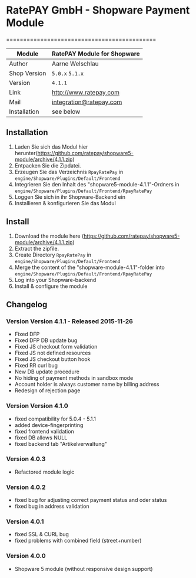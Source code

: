 # RatePAY GmbH - Shopware Payment Module
============================================

|Module | RatePAY Module for Shopware
|------|----------
|Author | Aarne Welschlau
|Shop Version | `5.0.x` `5.1.x`
|Version | `4.1.1`
|Link | http://www.ratepay.com
|Mail | integration@ratepay.com
|Installation | see below

## Installation
1. Laden Sie sich das Modul hier herunter(https://github.com/ratepay/shopware5-module/archive/4.1.1.zip)
2. Entpacken Sie die Zipdatei.
3. Erzeugen Sie das Verzeichnis `RpayRatePay` in `engine/Shopware/Plugins/Default/Frontend`
4. Integrieren Sie den Inhalt des "shopware5-module-4.1.1"-Ordners in `engine/Shopware/Plugins/Default/Frontend/RpayRatePay`
5. Loggen Sie sich in ihr Shopware-Backend ein
6. Installieren & konfigurieren Sie das Modul

## Install
1. Download the module here (https://github.com/ratepay/shopware5-module/archive/4.1.1.zip)
2. Extract the zipfile.
3. Create Directory `RpayRatePay` in `engine/Shopware/Plugins/Default/Frontend`
4. Merge the content of the "shopware-module-4.1.1"-folder into `engine/Shopware/Plugins/Default/Frontend/RpayRatePay`
5. Log into your Shopware-backend
6. Install & configure the module

## Changelog

### Version Version 4.1.1 - Released 2015-11-26
* Fixed DFP
* Fixed DFP DB update bug
* Fixed JS checkout form validation
* Fixed JS not defined resources
* Fixed JS checkout button hook
* Fixed RR curl bug
* New DB update procedure
* No hiding of payment methods in sandbox mode
* Account holder is always customer name by billing address
* Redesign of rejection page

### Version Version 4.1.0
* fixed compatibility for 5.0.4 - 5.1.1
* added device-fingerprinting
* fixed frontend validation
* fixed DB allows NULL
* fixed backend tab "Artikelverwaltung"

### Version 4.0.3
* Refactored module logic

### Version 4.0.2
* fixed bug for adjusting correct payment status and oder status
* fixed bug in address validation

### Version 4.0.1
* fixed SSL & CURL bug
* fixed problems with combined field (street+number)

### Version 4.0.0
* Shopware 5 module (without responsive design support)
